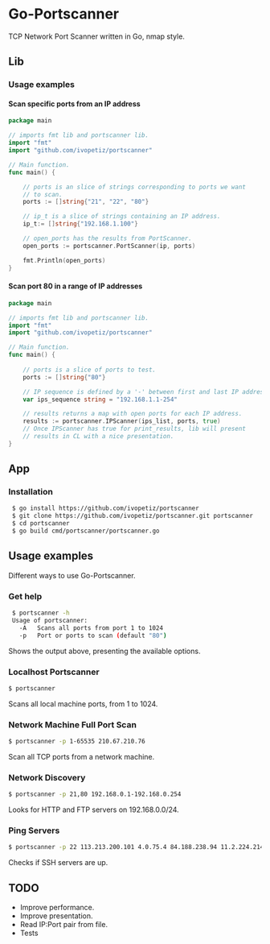 # Go-Portscanner

TCP Network Port Scanner written in Go, nmap style.

## Lib

### Usage examples

#### Scan specific ports from an IP address

```go
package main

// imports fmt lib and portscanner lib.
import "fmt"
import "github.com/ivopetiz/portscanner"

// Main function.
func main() {

	// ports is an slice of strings corresponding to ports we want
	// to scan.
	ports := []string{"21", "22", "80"}

	// ip_t is a slice of strings containing an IP address.
	ip_t:= []string{"192.168.1.100"}

	// open_ports has the results from PortScanner.
	open_ports := portscanner.PortScanner(ip, ports)

	fmt.Println(open_ports)
}
```

#### Scan port 80 in a range of IP addresses

```go
package main

// imports fmt lib and portscanner lib.
import "fmt"
import "github.com/ivopetiz/portscanner"

// Main function.
func main() {
	
	// ports is a slice of ports to test.
	ports := []string{"80"}

	// IP sequence is defined by a '-' between first and last IP address .
	var ips_sequence string = "192.168.1.1-254"

	// results returns a map with open ports for each IP address.
	results := portscanner.IPScanner(ips_list, ports, true)
	// Once IPScanner has true for print_results, lib will present
	// results in CL with a nice presentation.
}
```

## App

### Installation

```sh
 $ go install https://github.com/ivopetiz/portscanner
 $ git clone https://github.com/ivopetiz/portscanner.git portscanner
 $ cd portscanner
 $ go build cmd/portscanner/portscanner.go
```

## Usage examples

Different ways to use Go-Portscanner.

### Get help

```sh
 $ portscanner -h
 Usage of portscanner:
   -A   Scans all ports from port 1 to 1024
   -p   Port or ports to scan (default "80")
```

Shows the output above, presenting the available options.

### Localhost Portscanner

```sh
$ portscanner
```

Scans all local machine ports, from 1 to 1024.

### Network Machine Full Port Scan

```sh
$ portscanner -p 1-65535 210.67.210.76
```

Scan all TCP ports from a network machine.

### Network Discovery

```sh
$ portscanner -p 21,80 192.168.0.1-192.168.0.254
```

Looks for HTTP and FTP servers on 192.168.0.0/24.

### Ping Servers

```sh
$ portscanner -p 22 113.213.200.101 4.0.75.4 84.188.238.94 11.2.224.214 153.194.246.247
```

Checks if SSH servers are up.

## TODO

* Improve performance.
* Improve presentation.
* Read IP:Port pair from file.
* Tests